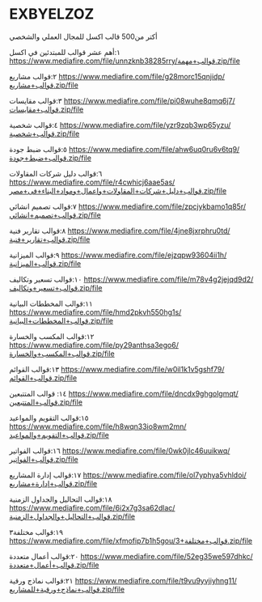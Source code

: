 # EXBYELZOZ
أكتر من500 قالب اكسل للمجال العملي والشخصي

١:أهم عشر قوالب للمبتدئين في اكسل
https://www.mediafire.com/file/unnzknb38285rry/قوالب+مهمة.zip/file

٢:قوالب مشاريع
https://www.mediafire.com/file/g28morc15qnjidp/قوالب+مشاريع.zip/file

٣:قوالب مقايسات
https://www.mediafire.com/file/pi08wuhe8qmq6j7/قوالب+مقايسات.zip/file

٤:قوالب شخصية
https://www.mediafire.com/file/yzr9zqb3wp65yzu/قوالب+شخصية.zip/file

٥:قوالب ضبط جودة
https://www.mediafire.com/file/ahw6uq0ru6v6tq9/قوالب+ضبط+جودة.zip/file

٦:قوالب دليل شركات المقاولات 
https://www.mediafire.com/file/r4cwhicj6aae5as/قوالب+دليل+شركات+المقاولات+واعمال+ومواد+البناء+فى+مصر.zip/file

٧:قوالب تصميم انشائي
https://www.mediafire.com/file/zpcjykbamo1q85r/قوالب+تصميم+انشائي.zip/file

٨:قوالب تقارير فنية 
https://www.mediafire.com/file/4jne8jxrphru0td/قوالب+تقارير+فنية.zip/file

٩:قوالب الميزانية
https://www.mediafire.com/file/ejzqpw93604ii1h/قوالب+الميزانية.zip/file

١٠:قوالب تسعير وتكاليف 
https://www.mediafire.com/file/m78v4g2jejqd9d2/قوالب+تسعير+وتكاليف.zip/file

١١:قوالب المخططات البيانية
https://www.mediafire.com/file/hmd2pkvh550hg1s/قوالب+المخططات+البيانية.zip/file

١٢:قوالب المكسب والخسارة 
https://www.mediafire.com/file/py29anthsa3ego6/قوالب+المكسب+والخسارة.zip/file

١٣:قوالب القوائم
https://www.mediafire.com/file/w0il1k1v5gshf79/قوالب+القوائم.zip/file

١٤: قوالب المتتبعين
https://www.mediafire.com/file/dncdx9ghgolgmqt/قوالب+المتتبعين.zip/file

١٥:قوالب التقويم والمواعيد 
https://www.mediafire.com/file/h8wqn33io8wm2mn/قوالب+التقويم+والمواعيد.zip/file

١٦:قوالب الفواتير 
https://www.mediafire.com/file/0wk0jlc46uuikwq/قوالب+الفواتير.zip/file

١٧:قوالب إدارة المشاريع 
https://www.mediafire.com/file/ol7yphya5vhldoi/قوالب+إدارة+مشاريع.zip/file

١٨:قوالب التحاليل والجداول الزمنية 
https://www.mediafire.com/file/6i2x7g3sa62dlac/قوالب+التحاليل+والجداول+الزمنية.zip/file

١٩:قوالب مختلفة٣
https://www.mediafire.com/file/xfmofip7b1h5gou/3+قوالب+مختلفة.zip/file

٢٠:قوالب أعمال متعددة 
https://www.mediafire.com/file/52eg35we597dhkc/قوالب+أعمال+متعددة.zip/file

٢١:قوالب نماذج ورقية 
https://www.mediafire.com/file/t9vu9yvjiyhng11/قوالب+نماذج+ورقية+للمشاريع.zip/file
